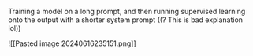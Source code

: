 Training a model on a long prompt, and then running supervised learning onto the output with a shorter system prompt ((? This is bad explanation lol))

![[Pasted image 20240616235151.png]]
